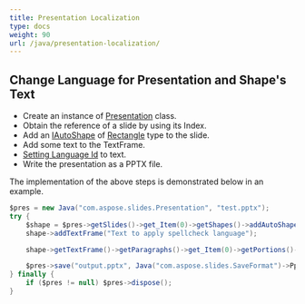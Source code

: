 ```yaml
---
title: Presentation Localization
type: docs
weight: 90
url: /java/presentation-localization/
---
```


## **Change Language for Presentation and Shape's Text**
- Create an instance of [Presentation](https://apireference.aspose.com/slides/java/com.aspose.slides/Presentation) class.
- Obtain the reference of a slide by using its Index.
- Add an [IAutoShape](https://apireference.aspose.com/slides/java/com.aspose.slides/IAutoShape) of [Rectangle](https://apireference.aspose.com/slides/java/com.aspose.slides/ShapeType#Rectangle) type to the slide.
- Add some text to the TextFrame.
- [Setting Language Id](https://apireference.aspose.com/slides/java/com.aspose.slides/IBasePortionFormat#setLanguageId-java.lang.String-) to text.
- Write the presentation as a PPTX file.

The implementation of the above steps is demonstrated below in an example.

```java
$pres = new Java("com.aspose.slides.Presentation", "test.pptx");
try {
    $shape = $pres->getSlides()->get_Item(0)->getShapes()->addAutoShape(Java("com.aspose.slides.ShapeType")->Rectangle, 50, 50, 200, 50);
    shape->addTextFrame("Text to apply spellcheck language");

    shape->getTextFrame()->getParagraphs()->get_Item(0)->getPortions()->get_Item(0)->getPortionFormat()->setLanguageId("en-EN");

    $pres->save("output.pptx", Java("com.aspose.slides.SaveFormat")->Pptx);
} finally {
    if ($pres != null) $pres->dispose();
}
```

